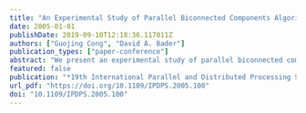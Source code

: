 ```yaml
---
title: "An Experimental Study of Parallel Biconnected Components Algorithms on Symmetric Multiprocessors (SMPs)"
date: 2005-01-01
publishDate: 2019-09-10T12:18:36.117011Z
authors: ["Guojing Cong", "David A. Bader"]
publication_types: ["paper-conference"]
abstract: "We present an experimental study of parallel biconnected components algorithms employing several fundamental parallel primitives, e.g., prefix sum, list ranking, sorting, connectivity, spanning tree, and tree computations. Previous experimental studies of these primitives demonstrate reasonable parallel speedups. However, when these algorithms are used as subroutines to solve higher-level problems, there are two factors that hinder fast parallel implementations. One is parallel overhead, i.e., the large constant factors hidden in the asymptotic bounds; the other is the discrepancy among the data structures used in the primitives that brings non-negligible conversion cost. We present various optimization techniques and a new parallel algorithm that significantly improve the performance of finding biconnected components of a graph on symmetric multiprocessors (SMPs). Finding biconnected components has application in fault-tolerant network design, and is also used in graph planarity testing. Our parallel implementation achieves speedups up to 4 using 12 processors on a Sun E4500 for large, sparse graphs, and the source code is freely-available at our Web site."
featured: false
publication: "*19th International Parallel and Distributed Processing Symposium (IPDPS 2005), 4-8 April 2005, Denver, CO, USA*"
url_pdf: "https://doi.org/10.1109/IPDPS.2005.100"
doi: "10.1109/IPDPS.2005.100"
---
```


